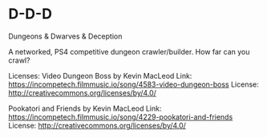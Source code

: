 # D-D-D
Dungeons &amp; Dwarves &amp; Deception

A networked, PS4 competitive dungeon crawler/builder. How far can you crawl?


Licenses:
Video Dungeon Boss by Kevin MacLeod
Link: https://incompetech.filmmusic.io/song/4583-video-dungeon-boss
License: http://creativecommons.org/licenses/by/4.0/

Pookatori and Friends by Kevin MacLeod
Link: https://incompetech.filmmusic.io/song/4229-pookatori-and-friends
License: http://creativecommons.org/licenses/by/4.0/